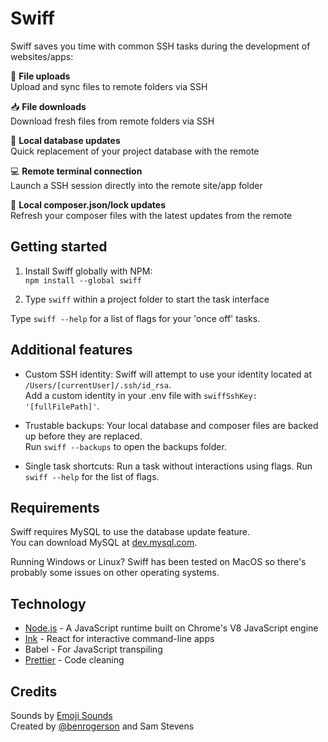 # Swiff

Swiff saves you time with common SSH tasks during the development of websites/apps:

🚀 **File uploads**<br>
Upload and sync files to remote folders via SSH

📥 **File downloads**<br>
Download fresh files from remote folders via SSH

💫 **Local database updates**<br>
Quick replacement of your project database with the remote

💻 **Remote terminal connection**<br>
Launch a SSH session directly into the remote site/app folder

🎩 **Local composer.json/lock updates**<br>
Refresh your composer files with the latest updates from the remote

## Getting started

1. Install Swiff globally with NPM:<br>
`npm install --global swiff`

2. Type `swiff` within a project folder to start the task interface

Type `swiff --help` for a list of flags for your 'once off' tasks.

## Additional features

- Custom SSH identity: Swiff will attempt to use your identity located at `/Users/[currentUser]/.ssh/id_rsa`.<br>
Add a custom identity in your .env file with `swiffSshKey: '[fullFilePath]'`.

- Trustable backups: Your local database and composer files are backed up before they are replaced.<br>
Run `swiff --backups` to open the backups folder.

- Single task shortcuts: Run a task without interactions using flags. Run `swiff --help` for the list of flags.

## Requirements

Swiff requires MySQL to use the database update feature.<br>
You can download MySQL at [dev.mysql.com](https://dev.mysql.com/downloads/mysql/).

Running Windows or Linux? Swiff has been tested on MacOS so there's probably some issues on other operating systems.

## Technology

- [Node.js](https://nodejs.org/en/) - A JavaScript runtime built on Chrome's V8 JavaScript engine
- [Ink](https://github.com/vadimdemedes/ink) - React for interactive command-line apps
- Babel - For JavaScript transpiling
- [Prettier](https://github.com/prettier/prettier) - Code cleaning

## Credits

Sounds by [Emoji Sounds](https://icons8.com/sounds)<br>
Created by [@benrogerson](https://twitter.com/benrogerson) and Sam Stevens